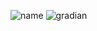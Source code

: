 
![name](https://user-images.githubusercontent.com/71027475/139854591-fd643e71-f1d8-4b01-956c-f91e414df462.jpg)
![gradian](https://user-images.githubusercontent.com/71027475/139854612-e92942d4-c0f0-4a73-b776-3ab5a4c077c5.jpg)
